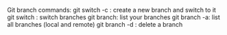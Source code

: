 Git branch commands:
git switch -c <branchname>: create a new branch and switch to it
git switch <branchname>: switch branches
git branch: list your branches
git branch -a: list all branches (local and remote)
git branch -d <branchname>: delete a branch

